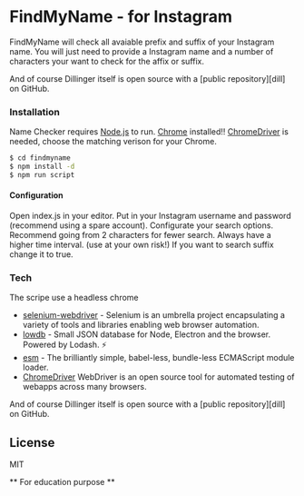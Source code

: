 # FindMyName - for Instagram


FindMyName will check all avaiable prefix and suffix of your Instagram name. You will just need to provide a Instagram name and a number of characters your want to check for the affix or suffix.

And of course Dillinger itself is open source with a [public repository][dill]
 on GitHub.
 

### Installation

Name Checker requires [Node.js] to run.
[Chrome] installed!!
[ChromeDriver] is needed, choose the matching verison for your Chrome.

```sh
$ cd findmyname
$ npm install -d
$ npm run script
```

#### Configuration

Open index.js in your editor.
Put in your Instagram username and password (recommend using a spare account).
Configurate your search options. Recommend going from 2 characters for fewer search. Always have a higher time interval. (use at your own risk!)
If you want to search suffix change it to true.

### Tech

The scripe use a headless chrome

* [selenium-webdriver] - Selenium is an umbrella project encapsulating a variety of tools and libraries enabling web browser automation.
* [lowdb] - Small JSON database for Node, Electron and the browser. Powered by Lodash. ⚡️
* [esm] - The brilliantly simple, babel-less, bundle-less ECMAScript module loader.
* [ChromeDriver] WebDriver is an open source tool for automated testing of webapps across many browsers. 

And of course Dillinger itself is open source with a [public repository][dill]
 on GitHub.

License
----

MIT


** For education purpose **


[esm]: <https://github.com/standard-things/esm>
[lowdb]: <https://github.com/typicode/lowdb>
[selenium-webdriver]: <https://github.com/SeleniumHQ/selenium>
[Chrome]: <https://github.com/standard-things/esm>
[ChromeDriver]: <https://chromedriver.chromium.org/downloads>
[Node.js]: <https://nodejs.org/en/>